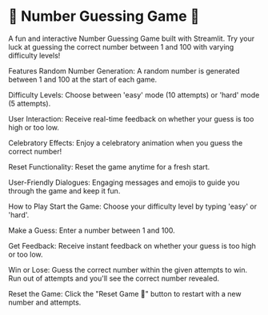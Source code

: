 # 🎲 Number Guessing Game 🎲
A fun and interactive Number Guessing Game built with Streamlit. Try your luck at guessing the correct number between 1 and 100 with varying difficulty levels!

Features
Random Number Generation: A random number is generated between 1 and 100 at the start of each game.

Difficulty Levels: Choose between 'easy' mode (10 attempts) or 'hard' mode (5 attempts).

User Interaction: Receive real-time feedback on whether your guess is too high or too low.

Celebratory Effects: Enjoy a celebratory animation when you guess the correct number!

Reset Functionality: Reset the game anytime for a fresh start.

User-Friendly Dialogues: Engaging messages and emojis to guide you through the game and keep it fun.

How to Play
Start the Game: Choose your difficulty level by typing 'easy' or 'hard'.

Make a Guess: Enter a number between 1 and 100.

Get Feedback: Receive instant feedback on whether your guess is too high or too low.

Win or Lose: Guess the correct number within the given attempts to win. Run out of attempts and you'll see the correct number revealed.

Reset the Game: Click the "Reset Game 🔄" button to restart with a new number and attempts.
